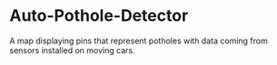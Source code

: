 # Auto-Pothole-Detector
A map displaying pins that represent potholes with data coming from sensors installed on moving cars.
